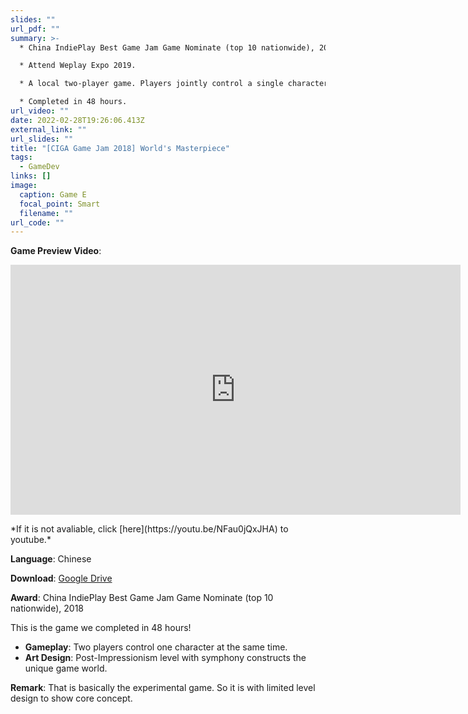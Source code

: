 ```yaml
---
slides: ""
url_pdf: ""
summary: >-
  * China IndiePlay Best Game Jam Game Nominate (top 10 nationwide), 2018. 

  * Attend Weplay Expo 2019.

  * A local two-player game. Players jointly control a single character, passing through the world of masterpieces. 

  * Completed in 48 hours.
url_video: ""
date: 2022-02-28T19:26:06.413Z
external_link: ""
url_slides: ""
title: "[CIGA Game Jam 2018] World's Masterpiece"
tags:
  - GameDev
links: []
image:
  caption: Game E
  focal_point: Smart
  filename: ""
url_code: ""
---
```

**Game Preview Video**:

<p align="center">
<iframe width="720" height="400" src="https://www.youtube.com/embed/NFau0jQxJHA?start=13" title="YouTube video player" frameborder="0" allow="accelerometer; autoplay; clipboard-write; encrypted-media; gyroscope; picture-in-picture" allowfullscreen></iframe>
</p>
*If it is not avaliable, click [here](https://youtu.be/NFau0jQxJHA) to youtube.*

**Language**: Chinese

**Download**: [Google Drive](https://drive.google.com/file/d/1V7rz7OnAjIWUznY1DvUHHqrKKonL1VAX/view?usp=sharing)

**Award**: China IndiePlay Best Game Jam Game Nominate (top 10 nationwide), 2018

This is the game we completed in 48 hours! 
- **Gameplay**: Two players control one character at the same time.
- **Art Design**: Post-Impressionism level with symphony constructs the unique game world.

**Remark**: That is basically the experimental game. So it is with limited level design to show core concept.